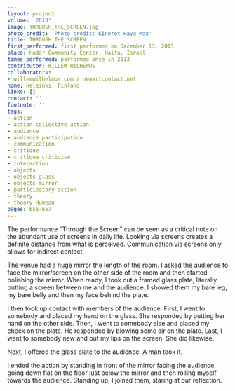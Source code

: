 ```yaml
---
layout: project
volume: '2013'
image: THROUGH_THE_SCREEN.jpg
photo_credit: 'Photo credit: Kineret Haya Max'
title: THROUGH THE SCREEN
first_performed: first performed on December 13, 2013
place: Hadar Community Center, Haifa, Israel
times_performed: performed once in 2013
contributor: WILLEM WILHEMUS
collaborators:
- willemwilhelmus.com / newartcontact.net
home: Helsinki, Finland
links: []
contact: ''
footnote: ''
tags:
- action
- action collective action
- audience
- audience participation
- communication
- critique
- critique criticism
- interaction
- objects
- objects glass
- objects mirror
- participatory action
- theory
- theory Humean
pages: 656-657
---
```


The performance “Through the Screen” can be seen as a critical note on the abundant use of screens in daily life. Looking via screens creates a definite distance from what is perceived. Communication via screens only allows for indirect contact.

The venue had a huge mirror the length of the room. I asked the audience to face the mirror/screen on the other side of the room and then started polishing the mirror. When ready, I took out a framed glass plate, literally putting a screen between me and the audience. I showed them my bare leg, my bare belly and then my face behind the plate.

I then took up contact with members of the audience. First, I went to somebody and placed my hand on the glass. She responded by putting her hand on the other side. Then, I went to somebody else and placed my cheek on the plate. He responded by blowing some air on the plate. Last, I went to somebody new and put my lips on the screen. She did likewise.

Next, I offered the glass plate to the audience. A man took it.

I ended the action by standing in front of the mirror facing the audience, going down flat on the floor just below the mirror and then rolling myself towards the audience. Standing up, I joined them, staring at our reflection.
